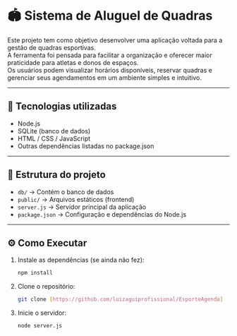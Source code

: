 # 🏟️ Sistema de Aluguel de Quadras

Este projeto tem como objetivo desenvolver uma aplicação voltada para a gestão de quadras esportivas.  
A ferramenta foi pensada para facilitar a organização e oferecer maior praticidade para atletas e donos de espaços.  
Os usuários podem visualizar horários disponíveis, reservar quadras e gerenciar seus agendamentos em um ambiente simples e intuitivo.

---

## 🚀 Tecnologias utilizadas

- Node.js  
- SQLite (banco de dados)  
- HTML / CSS / JavaScript  
- Outras dependências listadas no package.json

---

## 📂 Estrutura do projeto

- `db/` → Contém o banco de dados  
- `public/` → Arquivos estáticos (frontend)  
- `server.js` → Servidor principal da aplicação  
- `package.json` → Configuração e dependências do Node.js

---

## ⚙️ Como Executar

1. Instale as dependências (se ainda não fez):  
   ```bash
   npm install
   ```

2. Clone o repositório:  
   ```bash
   git clone [https://github.com/luizaguiprofissional/EsporteAgenda]
   ```

3. Inicie o servidor:  
   ```bash
   node server.js
   ```
